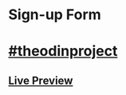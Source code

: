 # Sign-up Form
# [#theodinproject](https://www.theodinproject.com/)
## [Live Preview](https://visalkoumar.github.io/sign-up-form/)
